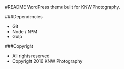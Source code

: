 #README
WordPress theme built for KNW Photography.

###Dependencies
- Git
- Node / NPM
- Gulp

###Copyright
- All rights reserved
- Copyright 2016 KNW Photography
